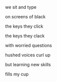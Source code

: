 we sit and type

on screens of black

the keys they click

the keys they clack

with worried questions

hushed voices curl up

but learning new skills

fills my cup
